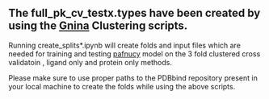 ## The full_pk_cv_testx.types have been created by using the [Gnina](https://github.com/gnina/scripts/blob/master/clustering.py) Clustering scripts.

Running create_splits*.ipynb will create folds and input files  which are needed for  training and testing [pafnucy](https://gitlab.com/cheminfIBB/pafnucy) model on the 3 fold clustered cross validatoin , ligand only and protein only methods.

Please make sure to use proper paths to the PDBbind repository present in your local machine to create the folds while using the above scripts.
